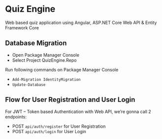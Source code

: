 # Quiz Engine

Web based quiz application using Angular, ASP.NET Core Web API &amp; Entity Framework Core


## Database Migration 

- Open Package Manager Console
- Select Project QuizEngine.Repo

Run following commands on Package Manager Console

- `Add-Migration IdentityMigration`
- `Update-Database`



## Flow for User Registration and User Login

For JWT – Token based Authentication with Web API, we’re gonna call 2 endpoints:
- POST `api/auth/register` for User Registration
- POST `api/auth/login` for User Login
